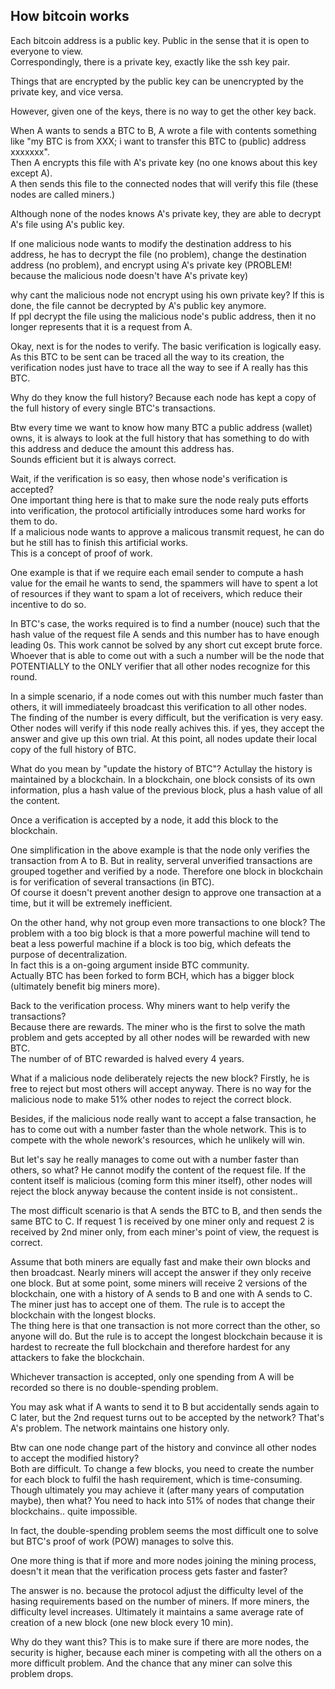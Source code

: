 How bitcoin works
-------------------------------

Each bitcoin address is a public key.
Public in the sense that it is open to everyone to view.  
Correspondingly, there is a private key, exactly like the ssh key pair.

Things that are encrypted by the public key can be unencrypted by the private key,
and vice versa.

However, given one of the keys, there is no way to get the other key back.

When A wants to sends a BTC to B,
A wrote a file with contents something like "my BTC is from XXX; i want to transfer this BTC to (public) address xxxxxxx".  
Then A encrypts this file with A's private key (no one knows about this key except A).  
A then sends this file to the connected nodes that will verify this file (these nodes are called miners.)

Although none of the nodes knows A's private key, they are able to decrypt A's file using A's public key.

If one malicious node wants to modify the destination address to his address, he has to decrypt the file (no problem),
change the destination address (no problem),
and encrypt using A's private key (PROBLEM! because the malicious node doesn't have A's private key)

why cant the malicious node not encrypt using his own private key?
If this is done, the file cannot be decrypted by A's public key anymore.  
If ppl decrypt the file using the malicious node's public address, then it no longer represents that it is a request from A.

Okay, next is for the nodes to verify.
The basic verification is logically easy.
As this BTC to be sent can be traced all the way to its creation, the verification nodes just have to trace all the way to see if A really has this BTC.

Why do they know the full history?
Because each node has kept a copy of the full history of every single BTC's transactions.

Btw every time we want to know how many BTC a public address (wallet) owns, it is always to look at the full history that has something to do with this address
and deduce the amount this address has.  
Sounds efficient but it is always correct.

Wait, if the verification is so easy, then whose node's verification is accepted?  
One important thing here is that to make sure the node realy puts efforts into verification,
the protocol artificially introduces some hard works for them to do.  
If a malicious node wants to approve a malicous transmit request, he can do but he still has to finish this artificial works.  
This is a concept of proof of work.

One example is that if we require each email sender to compute a hash value for the email he wants to send,
the spammers will have to spent a lot of resources if they want to spam a lot of receivers, which reduce their incentive to do so.

In BTC's case, the works required is to find a number (nouce) such that the hash value of the request file A sends and this number has to have enough leading 0s.
This work cannot be solved by any short cut except brute force.
Whoever that is able to come out with a such a number will be the node that POTENTIALLY to the ONLY verifier that all other nodes recognize for this round.

In a simple scenario, if a node comes out with this number much faster than others, it will immediateely broadcast this verification to all other nodes.  
The finding of the number is every difficult, but the verification is very easy.
Other nodes will verify if this node really achives this. if yes, they accept the answer and give up this own trial.
At this point, all nodes update their local copy of the full history of BTC.

What do you mean by "update the history of BTC"?
Actullay the history is maintained by a blockchain.
In a blockchain, one block consists of its own information, plus a hash value of the previous block, plus a hash value of all the content. 

Once a verification is accepted by a node, it add this block to the blockchain.

One simplification in the above example is that the node only verifies the transaction from A to B.
But in reality, serveral unverified transactions are grouped together and verified by a node.
Therefore one block in blockchain is for verification of several transactions (in BTC).  
Of course it doesn't prevent another design to approve one transaction at a time, but it will be extremely inefficient.

On the other hand, why not group even more transactions to one block?
The problem with a too big block is that a more powerful machine will tend to beat a less powerful machine if a block is too big,
which defeats the purpose of decentralization.  
In fact this is a on-going argument inside BTC community.  
Actually BTC has been forked to form BCH, which has a bigger block (ultimately benefit big miners more).

Back to the verification process.
Why miners want to help verify the transactions?  
Because there are rewards.
The miner who is the first to solve the math problem and gets accepted by all other nodes will be rewarded with new BTC.  
The number of of BTC rewarded is halved every 4 years.

What if a malicious node deliberately rejects the new block?
Firstly, he is free to reject but most others will accept anyway.
There is no way for the malicious node to make 51% other nodes to reject the correct block.

Besides, if the malicious node really want to accept a false transaction, he has to come out with a number faster than the whole network.
This is to compete with the whole nework's resources, which he unlikely will win.

But let's say he really manages to come out with a number faster than others, so what?
He cannot modify the content of the request file.
If the content itself is malicious (coming form this miner itself), other nodes will reject the block anyway because the content inside is not consistent..

The most difficult scenario is that A sends the BTC to B, and then sends the same BTC to C.
If request 1 is received by one miner only and request 2 is received by 2nd miner only,
from each miner's point of view, the request is correct.

Assume that both miners are equally fast and make their own blocks and then broadcast.
Nearly miners will accept the answer if they only receive one block.
But at some point, some miners will receive 2 versions of the blockchain, one with a history of A sends to B and one with A sends to C.  
The miner just has to accept one of them.
The rule is to accept the blockchain with the longest blocks.  
The thing here is that one transaction is not more correct than the other, so anyone will do.
But the rule is to accept the longest blockchain because it is hardest to recreate the full blockchain
and therefore hardest for any attackers to fake the blockchain.

Whichever transaction is accepted, only one spending from A will be recorded so there is no double-spending problem.

You may ask what if A wants to send it to B but accidentally sends again to C later, but the 2nd request turns out to be accepted by the network?
That's A's problem.
The network maintains one history only.

Btw can one node change part of the history and convince all other nodes to accept the modified history?  
Both are difficult.
To change a few blocks, you need to create the number for each block to fulfil the hash requirement, which is time-consuming.
Though ultimately you may achieve it (after many years of computation maybe), then what?
You need to hack into 51% of nodes that change their blockchains.. quite impossible.

In fact, the double-spending problem seems the most difficult one to solve but BTC's proof of work (POW) manages to solve this.

One more thing is that if more and more nodes joining the mining process, doesn't it mean that the verification process gets faster and faster?

The answer is no. because the protocol adjust the difficulty level of the hasing requirements based on the number of miners.
If more miners, the difficulty level increases.
Ultimately it maintains a same average rate of creation of a new block (one new block every 10 min).

Why do they want this?
This is to make sure if there are more nodes, the security is higher, because each miner is competing with all the others on a more difficult problem.
And the chance that any miner can solve this problem drops.

